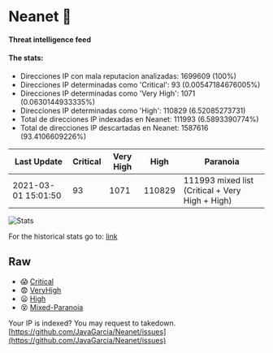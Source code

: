 # Neanet :hocho:
#### Threat intelligence feed
#### The stats:

- Direcciones IP con mala reputacion analizadas: 1699609 (100%)
- Direcciones IP determinadas como 'Critical':  93 (0.00547184676005%)
- Direcciones IP determinadas como 'Very High':  1071 (0.0630144933335%)
- Direcciones IP determinadas como 'High':  110829 (6.52085273731)
- Total de direcciones IP indexadas en Neanet:  111993 (6.5893390774%)
- Total de direcciones IP descartadas en Neanet:  1587616 (93.4106609226%)

| Last Update | Critical | Very High | High | Paranoia |
| --- | --- | --- | --- | --- |
| 2021-03-01 15:01:50 | 93 | 1071 | 110829 | 111993 mixed list (Critical + Very High + High)|

![Stats](https://docs.google.com/spreadsheets/d/e/2PACX-1vSnaNMIXVabIpDJjufMlzH7poXnshF3mgd8Is1g9ytUEzVsP5my4Trn8f-xkoLLQ38xpL3HtmUexLo6/pubchart?oid=501124687&format=image)

For the historical stats go to: [link](/stats.csv)
## Raw
- :scream: [Critical](https://raw.githubusercontent.com/JavaGarcia/Neanet/master/blacklists/neanet_critical.txt)
- :fearful: [VeryHigh](https://raw.githubusercontent.com/JavaGarcia/Neanet/master/blacklists/neanet_veryHigh.txtt)
- :frowning: [High](https://raw.githubusercontent.com/JavaGarcia/Neanet/master/blacklists/neanet_high.txt)
- :dizzy_face: [Mixed-Paranoia](https://raw.githubusercontent.com/JavaGarcia/Neanet/master/blacklists/neanet_all.txt)


Your IP is indexed? You may request to takedown. [https://github.com/JavaGarcia/Neanet/issues](https://github.com/JavaGarcia/Neanet/issues)







































































































































































































































































































































































































































































































































































































































































































































































































































































































































































































































































































































































































































































































































































































































































































































































































































































































































































































































































































































































































































































































































































































































































































































































































































































































































































































































































































































































































































































































































































































































































































































































































































































































































































































































































































































































































































































































































































































































































































































































































































































































































































































































































































































































































































































































































































































































































































































